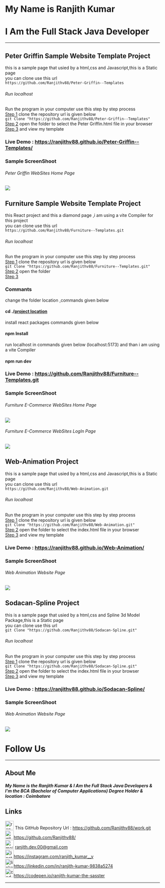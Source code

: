 # My Name is Ranjith Kumar
# I Am the Full Stack Java Developer 
---
## Peter Griffin Sample Website Template Project 
this is a sample page that usied by a html,css and Javascript,this is a Static page<br>
you can clone use this url<br>
`https://github.com/Ranjithv88/Peter-Griffin--Templates` <br> 
###### Run localhost
Run the program in your computer use this step by step process<br>
<u>Step 1</u>
clone the repository url is given below<br>
`git Clone "https://github.com/Ranjithv88/Peter-Griffin--Templates"` <br> 
<u>Step 2</u>
open the folder to select the Peter Griffin.html file in your browser<br>
<u>Step 3</u>
and view my template <br>
### Live Demo : <https://ranjithv88.github.io/Peter-Griffin--Templates/>
### Sample ScreenShoot 
###### Peter Griffin WebSites Home Page <br>
![](https://raw.githubusercontent.com/Ranjithv88/Peter-Griffin--Templates/refs/heads/master/ScreenShot/Peter%20Griffin%20Sample%20page%20.png)
---
## Furniture Sample Website Template Project
this React project and this a diamond page ,i am using a vite Compiler for this project <br>
you can clone use this url<br>
`https://github.com/Ranjithv88/Furniture--Templates.git` <br> 
###### Run localhost
Run the program in your computer use this step by step process<br>
<u>Step 1</u>
clone the repository url is given below<br>
`git Clone "https://github.com/Ranjithv88/Furniture--Templates.git"` <br> 
<u>Step 2</u>
open the folder <br>
<u>Step 3</u><br>
### Commants
change the folder location ,commands given below<br>
#### cd ./<u>project location</u>
install react packages commands given below<br>
#### npm Install 
run localhost in commands given below (localhost:5173) and than i am using a vite Compiler <br>
#### npm run dev
### Live Demo : <https://github.com/Ranjithv88/Furniture--Templates.git>
### Sample ScreenShoot 
###### Furniture E-Commerce WebSites Home Page <br>
![](https://raw.githubusercontent.com/Ranjithv88/work/refs/heads/master/Furniture--Templates/ScreenShot/Furniture%20Home%20sample%20.png)
###### Furniture E-Commerce WebSites LogIn Page <br>
![](https://raw.githubusercontent.com/Ranjithv88/work/refs/heads/master/Furniture--Templates/ScreenShot/Furniture%20LogIn%20page%20sample.png)
---
## Web-Animation Project 
this is a sample page that usied by a html,css and Javascript,this is a Static page<br>
you can clone use this url<br>
`https://github.com/Ranjithv88/Web-Animation.git` <br> 
###### Run localhost
Run the program in your computer use this step by step process<br>
<u>Step 1</u>
clone the repository url is given below<br>
`git Clone "https://github.com/Ranjithv88/Web-Animation.git"` <br> 
<u>Step 2</u>
open the folder to select the index.html file in your browser<br>
<u>Step 3</u>
and view my template <br>
### Live Demo : <https://ranjithv88.github.io/Web-Animation/>
### Sample ScreenShoot 
###### Web Animation Website Page <br>
![](https://github.com/Ranjithv88/work/blob/master/Web-Animation/screenshot/Web-Animaton%20ScreenShot.png)
---
## Sodacan-Spline Project 
this is a sample page that usied by a html,css and Spline 3d Model Package,this is a Static page<br>
you can clone use this url<br>
`git Clone "https://github.com/Ranjithv88/Sodacan-Spline.git"` <br> 
###### Run localhost
Run the program in your computer use this step by step process<br>
<u>Step 1</u>
clone the repository url is given below<br>
`git Clone "https://github.com/Ranjithv88/Sodacan-Spline.git"` <br> 
<u>Step 2</u>
open the folder to select the index.html file in your browser<br>
<u>Step 3</u>
and view my template <br>
### Live Demo : <https://ranjithv88.github.io/Sodacan-Spline/>
### Sample ScreenShoot 
###### Web Animation Website Page <br>
![](https://raw.githubusercontent.com/Ranjithv88/work/refs/heads/master/Sodacan-Spline/screenshot/SplineSodaCan-HomePage.png)
---
# Follow Us
---
## About Me 
##### My Name is the Ranjith Kumar & I Am the Full Stack Java Developers & I'm the BCA (Bachelor of Computer Applications) Degree Holder & location : Coimbatore 

## Links 
<img width="28" height="28" src="https://img.icons8.com/ios/50/repository.png" alt="repository"/> This GitHub Repository Url : <https://github.com/Ranjithv88/work.git> <br>
<img width="28" height="28" src="https://img.icons8.com/glyph-neue/64/github.png" alt="github"/><https://github.com/Ranjithv88/> <br>
<img width="28" height="28" src="https://img.icons8.com/cotton/28/mail.png" alt="mail"/> <ranjith.dev.00@gmail.com> <br>
<img width="28" height="28" src="https://img.icons8.com/fluency/50/instagram-new.png" alt="instagram-new"/><https://instagram.com/ranjith_kumar__v> <br>
<img width="28" height="28" src="https://img.icons8.com/color/50/linkedin.png" alt="linkedin"/><https://linkedin.com/in/ranjith-kumar-9838a5274> <br>
<img width="28" height="28" src="https://img.icons8.com/ios-filled/50/codepen.png" alt="codepen"/><https://codepen.io/ranjith-kumar-the-sasster> <br>

---

